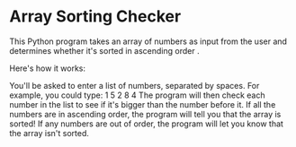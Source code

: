 # Array Sorting Checker
This Python program takes an array of numbers as input from the user and determines whether it's sorted in ascending order .

Here's how it works:

You'll be asked to enter a list of numbers, separated by spaces. For example, you could type: 1 5 2 8 4
The program will then check each number in the list to see if it's bigger than the number before it.
If all the numbers are in ascending order, the program will tell you that the array is sorted!
If any numbers are out of order, the program will let you know that the array isn't sorted.

